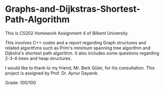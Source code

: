 # Graphs-and-Dijkstras-Shortest-Path-Algorithm
This is CS202 Homework Assignment 4 of Bilkent University.

This involves C++ codes and a report regarding Graph structures and related algorithms such as Prim's minimum spanning tree algorithm and Dijkstra's shortest path algorithm. It also includes some questions regarding 2-3-4 trees and heap structures.

I would like to thank to my friend, Mr. Berk Güler, for his consultation. This project is assigned by Prof. Dr. Aynur Dayanık.

Grade: 100/100
